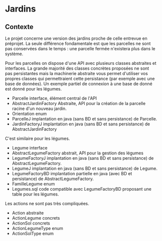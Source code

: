 
# Jardins

## Contexte
Le projet concerne une version des jardins proche de celle entrevue en préprojet.
La seule différence fondamentale est que les parcelles ne sont pas conservées dans le temps : une parcelle fermée n'existera plus dans le système.



Pour les parcelles on dispose d'une API avec plusieurs classes abstraites et interfaces.
La grande majorité des classes concrètes proposées ne sont pas persistantes mais la machinerie abstraite vous permet d'utiliser vos propres classes qui permettraient cette persistance (par exemple avec une base de données). Un exemple partiel de connexion à une base de donné est donné pour les légumes.

- Parcelle                interface, élément central de l'API
- AbstractJardinFactory   Abstraite, API pour la création de la parcelle racine d'un nouveau jardin.
- Orientation             enum
- ParcelleJ               implantation en java (sans BD et sans persistance) de Parcelle.
- JardinFactoryJ          implantation en java (sans BD et sans persistance) de AbstractJardinFactory

C'est similaire pour les légumes.

- Legume                  interface
- AbstractLegumeFactory   abstrait, API pour la gestion des légumes 
- LegumeFactoryJ          implantation en java (sans BD et sans persistance) de AbstractLegumeFactory.
- LegumeJ                 implantation en java (sans BD et sans persistance) de Legume.
- LegumeFactoryBD         implantation partielle en java (avec BD et persistance) de AbstractLegumeFactory.
- FamilleLegume           enum
- Legumes.sql             code compatible avec LegumeFactoryBD proposant une table pour les légumes.

Les actions ne sont pas très compliquées.

- Action             abstraite
- ActionLegume       concrets
- ActionSol          concrets
- ActionLegumeType   enum
- ActionSolType      enum

